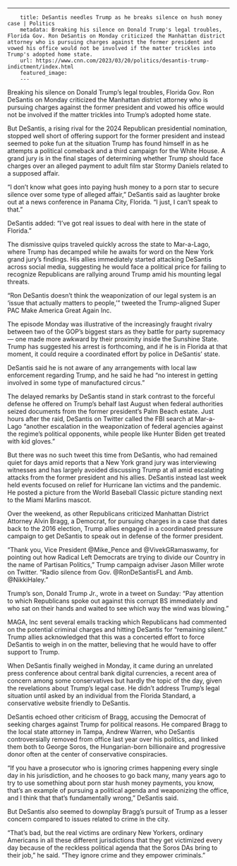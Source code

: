 ---
        title: DeSantis needles Trump as he breaks silence on hush money case | Politics
        metadata: Breaking his silence on Donald Trump's legal troubles, Florida Gov. Ron DeSantis on Monday criticized the Manhattan district attorney who is pursuing charges against the former president and vowed his office would not be involved if the matter trickles into Trump's adopted home state.
        url: https://www.cnn.com/2023/03/20/politics/desantis-trump-indictment/index.html
        featured_image: 
        ---
Breaking his silence on Donald Trump’s legal troubles, Florida Gov. Ron DeSantis on Monday criticized the Manhattan district attorney who is pursuing charges against the former president and vowed his office would not be involved if the matter trickles into Trump’s adopted home state.

But DeSantis, a rising rival for the 2024 Republican presidential nomination, stopped well short of offering support for the former president and instead seemed to poke fun at the situation Trump has found himself in as he attempts a political comeback and a third campaign for the White House. A grand jury is in the final stages of determining whether Trump should face charges over an alleged payment to adult film star Stormy Daniels related to a supposed affair.

“I don’t know what goes into paying hush money to a porn star to secure silence over some type of alleged affair,” DeSantis said as laughter broke out at a news conference in Panama City, Florida. “I just, I can’t speak to that.”

DeSantis added: “I’ve got real issues to deal with here in the state of Florida.”

The dismissive quips traveled quickly across the state to Mar-a-Lago, where Trump has decamped while he awaits for word on the New York grand jury’s findings. His allies immediately started attacking DeSantis across social media, suggesting he would face a political price for failing to recognize Republicans are rallying around Trump amid his mounting legal threats.

“Ron DeSantis doesn’t think the weaponization of our legal system is an ‘issue that actually matters to people,’” tweeted the Trump-aligned Super PAC Make America Great Again Inc.

The episode Monday was illustrative of the increasingly fraught rivalry between two of the GOP’s biggest stars as they battle for party supremacy — one made more awkward by their proximity inside the Sunshine State. Trump has suggested his arrest is forthcoming, and if he is in Florida at that moment, it could require a coordinated effort by police in DeSantis’ state.

DeSantis said he is not aware of any arrangements with local law enforcement regarding Trump, and he said he had “no interest in getting involved in some type of manufactured circus.”

The delayed remarks by DeSantis stand in stark contrast to the forceful defense he offered on Trump’s behalf last August when federal authorities seized documents from the former president’s Palm Beach estate. Just hours after the raid, DeSantis on Twitter called the FBI search at Mar-a-Lago “another escalation in the weaponization of federal agencies against the regime’s political opponents, while people like Hunter Biden get treated with kid gloves.”

But there was no such tweet this time from DeSantis, who had remained quiet for days amid reports that a New York grand jury was interviewing witnesses and has largely avoided discussing Trump at all amid escalating attacks from the former president and his allies. DeSantis instead last week held events focused on relief for Hurricane Ian victims and the pandemic. He posted a picture from the World Baseball Classic picture standing next to the Miami Marlins mascot.

Over the weekend, as other Republicans criticized Manhattan District Attorney Alvin Bragg, a Democrat, for pursuing charges in a case that dates back to the 2016 election, Trump allies engaged in a coordinated pressure campaign to get DeSantis to speak out in defense of the former president.

“Thank you, Vice President @Mike_Pence and @VivekGRamaswamy, for pointing out how Radical Left Democrats are trying to divide our Country in the name of Partisan Politics,” Trump campaign adviser Jason Miller wrote on Twitter. “Radio silence from Gov. @RonDeSantisFL and Amb. @NikkiHaley.”

Trump’s son, Donald Trump Jr., wrote in a tweet on Sunday: “Pay attention to which Republicans spoke out against this corrupt BS immediately and who sat on their hands and waited to see which way the wind was blowing.”

MAGA, Inc sent several emails tracking which Republicans had commented on the potential criminal charges and hitting DeSantis for “remaining silent.” Trump allies acknowledged that this was a concerted effort to force DeSantis to weigh in on the matter, believing that he would have to offer support to Trump.

When DeSantis finally weighed in Monday, it came during an unrelated press conference about central bank digital currencies, a recent area of concern among some conservatives but hardly the topic of the day, given the revelations about Trump’s legal case. He didn’t address Trump’s legal situation until asked by an individual from the Florida Standard, a conservative website friendly to DeSantis.

DeSantis echoed other criticism of Bragg, accusing the Democrat of seeking charges against Trump for political reasons. He compared Bragg to the local state attorney in Tampa, Andrew Warren, who DeSantis controversially removed from office last year over his politics, and linked them both to George Soros, the Hungarian-born billionaire and progressive donor often at the center of conservative conspiracies.

“If you have a prosecutor who is ignoring crimes happening every single day in his jurisdiction, and he chooses to go back many, many years ago to try to use something about porn star hush money payments, you know, that’s an example of pursuing a political agenda and weaponizing the office, and I think that that’s fundamentally wrong,” DeSantis said.

But DeSantis also seemed to downplay Bragg’s pursuit of Trump as a lesser concern compared to issues related to crime in the city.

“That’s bad, but the real victims are ordinary New Yorkers, ordinary Americans in all these different jurisdictions that they get victimized every day because of the reckless political agenda that the Soros DAs bring to their job,” he said. “They ignore crime and they empower criminals.”

        